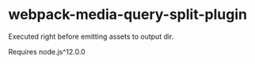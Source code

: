 # webpack-media-query-split-plugin

Executed right before emitting assets to output dir.

Requires node.js^12.0.0